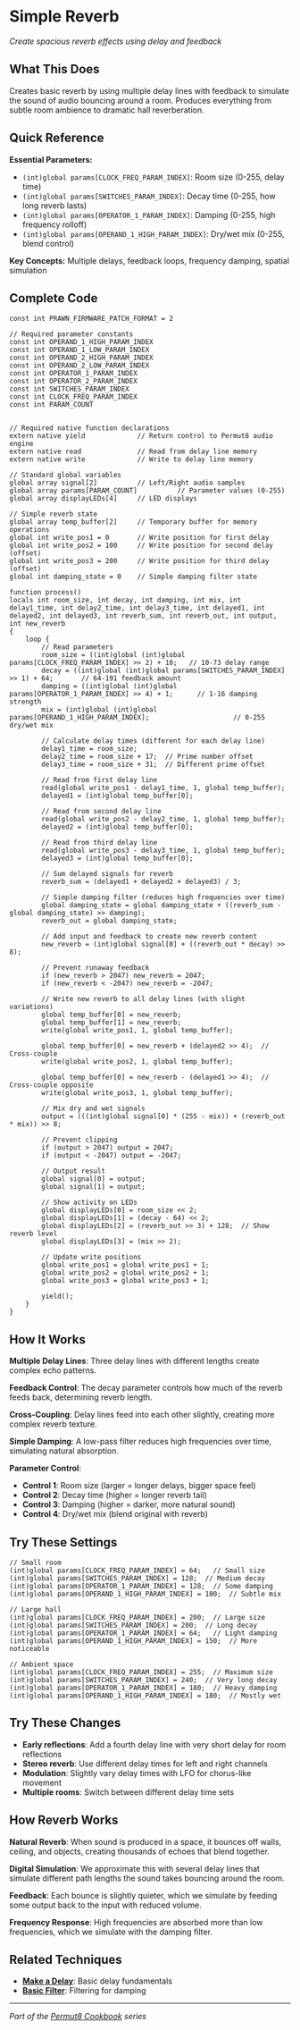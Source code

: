 # Simple Reverb

*Create spacious reverb effects using delay and feedback*

## What This Does

Creates basic reverb by using multiple delay lines with feedback to simulate the sound of audio bouncing around a room. Produces everything from subtle room ambience to dramatic hall reverberation.

## Quick Reference

**Essential Parameters:**
- `(int)global params[CLOCK_FREQ_PARAM_INDEX]`: Room size (0-255, delay time)
- `(int)global params[SWITCHES_PARAM_INDEX]`: Decay time (0-255, how long reverb lasts)
- `(int)global params[OPERATOR_1_PARAM_INDEX]`: Damping (0-255, high frequency rolloff)
- `(int)global params[OPERAND_1_HIGH_PARAM_INDEX]`: Dry/wet mix (0-255, blend control)

**Key Concepts:** Multiple delays, feedback loops, frequency damping, spatial simulation

## Complete Code

```impala
const int PRAWN_FIRMWARE_PATCH_FORMAT = 2

// Required parameter constants
const int OPERAND_1_HIGH_PARAM_INDEX
const int OPERAND_1_LOW_PARAM_INDEX
const int OPERAND_2_HIGH_PARAM_INDEX
const int OPERAND_2_LOW_PARAM_INDEX
const int OPERATOR_1_PARAM_INDEX
const int OPERATOR_2_PARAM_INDEX
const int SWITCHES_PARAM_INDEX
const int CLOCK_FREQ_PARAM_INDEX
const int PARAM_COUNT


// Required native function declarations
extern native yield             // Return control to Permut8 audio engine
extern native read              // Read from delay line memory
extern native write             // Write to delay line memory

// Standard global variables
global array signal[2]          // Left/Right audio samples
global array params[PARAM_COUNT]          // Parameter values (0-255)
global array displayLEDs[4]     // LED displays

// Simple reverb state
global array temp_buffer[2]     // Temporary buffer for memory operations
global int write_pos1 = 0       // Write position for first delay
global int write_pos2 = 100     // Write position for second delay (offset)
global int write_pos3 = 200     // Write position for third delay (offset)
global int damping_state = 0    // Simple damping filter state

function process()
locals int room_size, int decay, int damping, int mix, int delay1_time, int delay2_time, int delay3_time, int delayed1, int delayed2, int delayed3, int reverb_sum, int reverb_out, int output, int new_reverb
{
    loop {
        // Read parameters
        room_size = ((int)global (int)global params[CLOCK_FREQ_PARAM_INDEX] >> 2) + 10;   // 10-73 delay range
        decay = ((int)global (int)global params[SWITCHES_PARAM_INDEX] >> 1) + 64;       // 64-191 feedback amount
        damping = ((int)global (int)global params[OPERATOR_1_PARAM_INDEX] >> 4) + 1;      // 1-16 damping strength
        mix = (int)global (int)global params[OPERAND_1_HIGH_PARAM_INDEX];                     // 0-255 dry/wet mix
        
        // Calculate delay times (different for each delay line)
        delay1_time = room_size;
        delay2_time = room_size + 17;  // Prime number offset
        delay3_time = room_size + 31;  // Different prime offset
        
        // Read from first delay line
        read(global write_pos1 - delay1_time, 1, global temp_buffer);
        delayed1 = (int)global temp_buffer[0];
        
        // Read from second delay line  
        read(global write_pos2 - delay2_time, 1, global temp_buffer);
        delayed2 = (int)global temp_buffer[0];
        
        // Read from third delay line
        read(global write_pos3 - delay3_time, 1, global temp_buffer);
        delayed3 = (int)global temp_buffer[0];
        
        // Sum delayed signals for reverb
        reverb_sum = (delayed1 + delayed2 + delayed3) / 3;
        
        // Simple damping filter (reduces high frequencies over time)
        global damping_state = global damping_state + ((reverb_sum - global damping_state) >> damping);
        reverb_out = global damping_state;
        
        // Add input and feedback to create new reverb content
        new_reverb = (int)global signal[0] + ((reverb_out * decay) >> 8);
        
        // Prevent runaway feedback
        if (new_reverb > 2047) new_reverb = 2047;
        if (new_reverb < -2047) new_reverb = -2047;
        
        // Write new reverb to all delay lines (with slight variations)
        global temp_buffer[0] = new_reverb;
        global temp_buffer[1] = new_reverb;
        write(global write_pos1, 1, global temp_buffer);
        
        global temp_buffer[0] = new_reverb + (delayed2 >> 4);  // Cross-couple
        write(global write_pos2, 1, global temp_buffer);
        
        global temp_buffer[0] = new_reverb - (delayed1 >> 4);  // Cross-couple opposite
        write(global write_pos3, 1, global temp_buffer);
        
        // Mix dry and wet signals
        output = (((int)global signal[0] * (255 - mix)) + (reverb_out * mix)) >> 8;
        
        // Prevent clipping
        if (output > 2047) output = 2047;
        if (output < -2047) output = -2047;
        
        // Output result
        global signal[0] = output;
        global signal[1] = output;
        
        // Show activity on LEDs
        global displayLEDs[0] = room_size << 2;
        global displayLEDs[1] = (decay - 64) << 2;
        global displayLEDs[2] = (reverb_out >> 3) + 128;  // Show reverb level
        global displayLEDs[3] = (mix >> 2);
        
        // Update write positions
        global write_pos1 = global write_pos1 + 1;
        global write_pos2 = global write_pos2 + 1;
        global write_pos3 = global write_pos3 + 1;
        
        yield();
    }
}

```

## How It Works

**Multiple Delay Lines**: Three delay lines with different lengths create complex echo patterns.

**Feedback Control**: The decay parameter controls how much of the reverb feeds back, determining reverb length.

**Cross-Coupling**: Delay lines feed into each other slightly, creating more complex reverb texture.

**Simple Damping**: A low-pass filter reduces high frequencies over time, simulating natural absorption.

**Parameter Control**:
- **Control 1**: Room size (larger = longer delays, bigger space feel)
- **Control 2**: Decay time (higher = longer reverb tail)
- **Control 3**: Damping (higher = darker, more natural sound)
- **Control 4**: Dry/wet mix (blend original with reverb)

## Try These Settings

```impala
// Small room
(int)global params[CLOCK_FREQ_PARAM_INDEX] = 64;   // Small size
(int)global params[SWITCHES_PARAM_INDEX] = 128;  // Medium decay
(int)global params[OPERATOR_1_PARAM_INDEX] = 128;  // Some damping
(int)global params[OPERAND_1_HIGH_PARAM_INDEX] = 100;  // Subtle mix

// Large hall
(int)global params[CLOCK_FREQ_PARAM_INDEX] = 200;  // Large size
(int)global params[SWITCHES_PARAM_INDEX] = 200;  // Long decay
(int)global params[OPERATOR_1_PARAM_INDEX] = 64;   // Light damping
(int)global params[OPERAND_1_HIGH_PARAM_INDEX] = 150;  // More noticeable

// Ambient space
(int)global params[CLOCK_FREQ_PARAM_INDEX] = 255;  // Maximum size
(int)global params[SWITCHES_PARAM_INDEX] = 240;  // Very long decay
(int)global params[OPERATOR_1_PARAM_INDEX] = 180;  // Heavy damping
(int)global params[OPERAND_1_HIGH_PARAM_INDEX] = 180;  // Mostly wet
```

## Try These Changes

- **Early reflections**: Add a fourth delay line with very short delay for room reflections
- **Stereo reverb**: Use different delay times for left and right channels
- **Modulation**: Slightly vary delay times with LFO for chorus-like movement
- **Multiple rooms**: Switch between different delay time sets

## How Reverb Works

**Natural Reverb**: When sound is produced in a space, it bounces off walls, ceiling, and objects, creating thousands of echoes that blend together.

**Digital Simulation**: We approximate this with several delay lines that simulate different path lengths the sound takes bouncing around the room.

**Feedback**: Each bounce is slightly quieter, which we simulate by feeding some output back to the input with reduced volume.

**Frequency Response**: High frequencies are absorbed more than low frequencies, which we simulate with the damping filter.

## Related Techniques

- **[Make a Delay](make-a-delay.md)**: Basic delay fundamentals
- **[Basic Filter](../fundamentals/basic-filter.md)**: Filtering for damping

---
*Part of the [Permut8 Cookbook](../index.md) series*